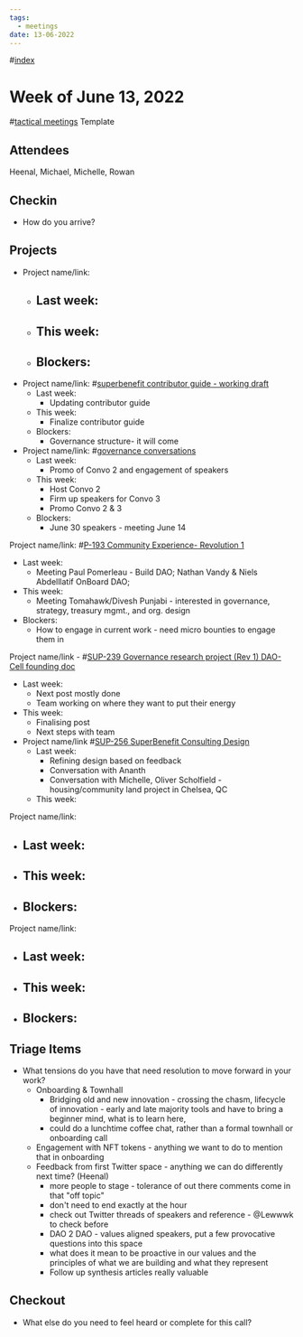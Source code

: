 ```yaml
---
tags:
  - meetings
date: 13-06-2022
---
```

#[index](notes/general-circle/old-gc-meetings/index.md) 
# Week of June 13, 2022
#[tactical meetings](/notes/archive/clarity/Tags/tactical%20meetings.md) Template
## Attendees
Heenal, Michael, Michelle, Rowan



## Checkin
- How do you arrive?



## Projects
- Project name/link:
	- Last week:
		- 
	- This week:
		- 
	- Blockers:
		- 
- Project name/link: #[superbenefit contributor guide - working draft](/notes/archive/clarity/Tags/superbenefit%20contributor%20guide%20-%20working%20draft.md) 
	- Last week:
		- Updating contributor guide
	- This week:
		- Finalize contributor guide
	- Blockers:
		- Governance structure- it will come
- Project name/link: #[governance conversations](/notes/archive/clarity/Tags/governance%20conversations.md) 
	- Last week:
		- Promo of Convo 2 and engagement of speakers
	- This week:
		- Host Convo 2
		- Firm up speakers for Convo 3
		- Promo Convo 2 & 3
	- Blockers:
		- June 30 speakers - meeting June 14 

Project name/link: #[P-193 Community Experience- Revolution 1](P-193%20Community%20Experience-%20Revolution%201) 
- Last week:
	- Meeting Paul Pomerleau - Build DAO; Nathan Vandy & Niels Abdelllatif OnBoard DAO; 
- This week:
	- Meeting Tomahawk/Divesh Punjabi - interested in governance, strategy, treasury mgmt., and org. design 
- Blockers:
	- How to engage in current work - need micro bounties to engage them in 

Project name/link - #[SUP-239 Governance research project (Rev 1) DAO-Cell founding doc](SUP-239%20Governance%20research%20project%20(Rev%201)%20DAO-Cell%20founding%20doc) 
- Last week: 
	- Next post mostly done
	- Team working on where they want to put their energy
- This week:
	- Finalising post
	- Next steps with team
- Project name/link #[SUP-256 SuperBenefit Consulting Design ](SUP-256%20SuperBenefit%20Consulting%20Design%20) 
	- Last week: 
		- Refining design based on feedback
		- Conversation with Ananth
		- Conversation with Michelle, Oliver Scholfield - housing/community land project in Chelsea, QC
	- This week:

Project name/link:
- Last week:
	- 
- This week:
	- 
- Blockers:
	- 

Project name/link:
- Last week:
	- 
- This week:
	- 
- Blockers:
	- 

## Triage Items
- What tensions do you have that need resolution to move forward in your work?
	- Onboarding & Townhall
		- Bridging old and new innovation - crossing the chasm, lifecycle of innovation - early and late majority tools and have to bring a beginner mind, what is to learn here, 
		- could do a lunchtime coffee chat, rather than a formal townhall or onboarding call
	- Engagement with NFT tokens - anything we want to do to mention that in onboarding
	- Feedback from first Twitter space - anything we can do differently next time? (Heenal)
		- more people to stage - tolerance of out there comments come in that "off topic"
		- don't need to end exactly at the hour
		- check out Twitter threads of speakers and reference - @Lewwwk to check before 
		- DAO 2 DAO - values aligned speakers, put a few provocative questions into this space
		- what does it mean to be proactive in our values and the principles of what we are building and what they represent
		- Follow up synthesis articles really valuable

## Checkout
- What else do you need to feel heard or complete for this call?
